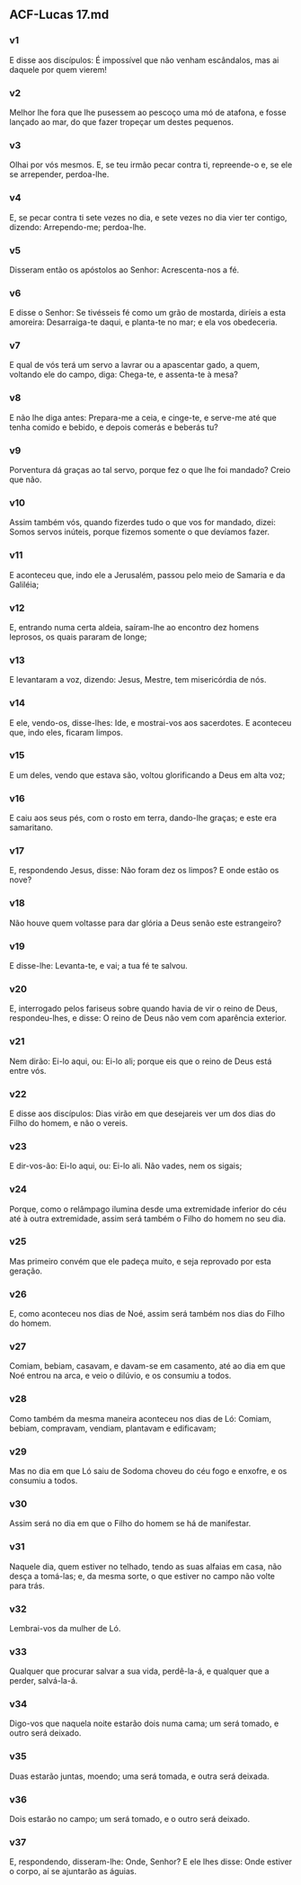 ## ACF-Lucas 17.md
### v1
 E disse aos discípulos: É impossível que não venham escândalos, mas ai daquele por quem vierem!
### v2
 Melhor lhe fora que lhe pusessem ao pescoço uma mó de atafona, e fosse lançado ao mar, do que fazer tropeçar um destes pequenos.
### v3
 Olhai por vós mesmos. E, se teu irmão pecar contra ti, repreende-o e, se ele se arrepender, perdoa-lhe.
### v4
 E, se pecar contra ti sete vezes no dia, e sete vezes no dia vier ter contigo, dizendo: Arrependo-me; perdoa-lhe.
### v5
 Disseram então os apóstolos ao Senhor: Acrescenta-nos a fé.
### v6
 E disse o Senhor: Se tivésseis fé como um grão de mostarda, diríeis a esta amoreira: Desarraiga-te daqui, e planta-te no mar; e ela vos obedeceria.
### v7
 E qual de vós terá um servo a lavrar ou a apascentar gado, a quem, voltando ele do campo, diga: Chega-te, e assenta-te à mesa?
### v8
 E não lhe diga antes: Prepara-me a ceia, e cinge-te, e serve-me até que tenha comido e bebido, e depois comerás e beberás tu?
### v9
 Porventura dá graças ao tal servo, porque fez o que lhe foi mandado? Creio que não.
### v10
 Assim também vós, quando fizerdes tudo o que vos for mandado, dizei: Somos servos inúteis, porque fizemos somente o que devíamos fazer.
### v11
 E aconteceu que, indo ele a Jerusalém, passou pelo meio de Samaria e da Galiléia;
### v12
 E, entrando numa certa aldeia, saíram-lhe ao encontro dez homens leprosos, os quais pararam de longe;
### v13
 E levantaram a voz, dizendo: Jesus, Mestre, tem misericórdia de nós.
### v14
 E ele, vendo-os, disse-lhes: Ide, e mostrai-vos aos sacerdotes. E aconteceu que, indo eles, ficaram limpos.
### v15
 E um deles, vendo que estava são, voltou glorificando a Deus em alta voz;
### v16
 E caiu aos seus pés, com o rosto em terra, dando-lhe graças; e este era samaritano.
### v17
 E, respondendo Jesus, disse: Não foram dez os limpos? E onde estão os nove?
### v18
 Não houve quem voltasse para dar glória a Deus senão este estrangeiro?
### v19
 E disse-lhe: Levanta-te, e vai; a tua fé te salvou.
### v20
 E, interrogado pelos fariseus sobre quando havia de vir o reino de Deus, respondeu-lhes, e disse: O reino de Deus não vem com aparência exterior.
### v21
 Nem dirão: Ei-lo aqui, ou: Ei-lo ali; porque eis que o reino de Deus está entre vós.
### v22
 E disse aos discípulos: Dias virão em que desejareis ver um dos dias do Filho do homem, e não o vereis.
### v23
 E dir-vos-ão: Ei-lo aqui, ou: Ei-lo ali. Não vades, nem os sigais;
### v24
 Porque, como o relâmpago ilumina desde uma extremidade inferior do céu até à outra extremidade, assim será também o Filho do homem no seu dia.
### v25
 Mas primeiro convém que ele padeça muito, e seja reprovado por esta geração.
### v26
 E, como aconteceu nos dias de Noé, assim será também nos dias do Filho do homem.
### v27
 Comiam, bebiam, casavam, e davam-se em casamento, até ao dia em que Noé entrou na arca, e veio o dilúvio, e os consumiu a todos.
### v28
 Como também da mesma maneira aconteceu nos dias de Ló: Comiam, bebiam, compravam, vendiam, plantavam e edificavam;
### v29
 Mas no dia em que Ló saiu de Sodoma choveu do céu fogo e enxofre, e os consumiu a todos.
### v30
 Assim será no dia em que o Filho do homem se há de manifestar.
### v31
 Naquele dia, quem estiver no telhado, tendo as suas alfaias em casa, não desça a tomá-las; e, da mesma sorte, o que estiver no campo não volte para trás.
### v32
 Lembrai-vos da mulher de Ló.
### v33
 Qualquer que procurar salvar a sua vida, perdê-la-á, e qualquer que a perder, salvá-la-á.
### v34
 Digo-vos que naquela noite estarão dois numa cama; um será tomado, e outro será deixado.
### v35
 Duas estarão juntas, moendo; uma será tomada, e outra será deixada.
### v36
 Dois estarão no campo; um será tomado, e o outro será deixado.
### v37
 E, respondendo, disseram-lhe: Onde, Senhor? E ele lhes disse: Onde estiver o corpo, aí se ajuntarão as águias.
